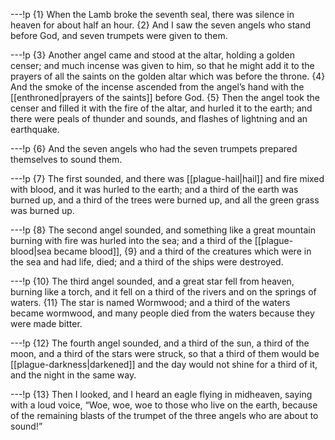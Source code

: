 ---!p
{1} When the Lamb broke the seventh seal, there was silence in heaven
for about half an hour. {2} And I saw the seven angels who stand before God, and seven trumpets were given to them.

---!p
{3} Another angel came and stood at the altar, holding a golden censer; and much incense was given to him, so that he might add it to the prayers of all the saints on the golden altar which was before the throne. {4} And the smoke of the incense ascended from the angel’s hand with the [[enthroned|prayers of the saints]] before God. {5} Then the angel took the censer and filled it with the fire of the altar, and hurled it to the earth; and there were peals of thunder and sounds, and flashes of lightning and an earthquake.

---!p
{6} And the seven angels who had the seven trumpets prepared themselves to sound them.

---!p
{7} The first sounded, and there was [[plague-hail|hail]] and fire mixed with blood, and it was hurled to the earth; and a third of the earth was burned up, and a third of the trees were burned up, and all the green grass was burned up.

---!p
{8} The second angel sounded, and something like a great mountain burning with fire was hurled into the sea; and a third of the [[plague-blood|sea became blood]], {9} and a third of the creatures which were in the sea and had life, died; and a third of the ships were destroyed.

---!p
{10} The third angel sounded, and a great star fell from heaven, burning like a torch, and it fell on a third of the rivers and on the springs of waters. {11} The star is named Wormwood; and a third of the waters became wormwood, and many people died from the waters because they were made bitter.

---!p
{12} The fourth angel sounded, and a third of the sun, a third of the moon, and a third of the stars were struck, so that a third of them would be [[plague-darkness|darkened]] and the day would not shine for a third of it, and the night in the same way.

---!p
{13} Then I looked, and I heard an eagle flying in midheaven, saying with a loud voice, “Woe, woe, woe to those who live on the earth, because of the remaining blasts of the trumpet of the three angels who are about to sound!”
